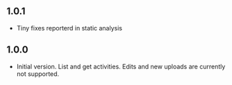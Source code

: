 ## 1.0.1

- Tiny fixes reporterd in static analysis

## 1.0.0

- Initial version. List and get activities. Edits and new uploads are currently not supported.
